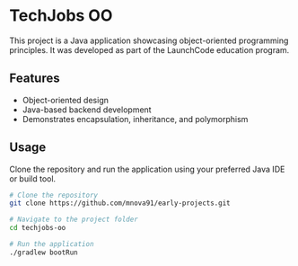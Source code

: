 # TechJobs OO

This project is a Java application showcasing object-oriented programming principles. It was developed as part of the LaunchCode education program.

## Features
- Object-oriented design
- Java-based backend development
- Demonstrates encapsulation, inheritance, and polymorphism

## Usage
Clone the repository and run the application using your preferred Java IDE or build tool.

```bash
# Clone the repository
git clone https://github.com/mnova91/early-projects.git

# Navigate to the project folder
cd techjobs-oo

# Run the application
./gradlew bootRun
```
